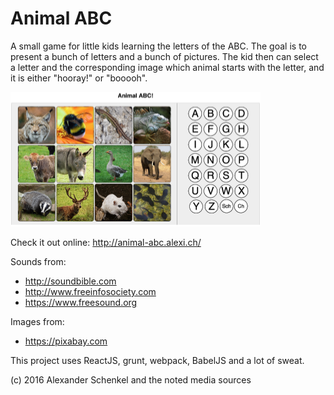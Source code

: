 Animal ABC
===========

A small game for little kids learning the letters of the ABC. The goal is to present
a bunch of letters and a bunch of pictures. The kid then can select a letter and the corresponding
image which animal starts with the letter, and it is either "hooray!" or "booooh".

![Screenshot](screen1.png)

Check it out online: http://animal-abc.alexi.ch/

Sounds from:
  - http://soundbible.com
  - http://www.freeinfosociety.com
  - https://www.freesound.org

Images from:
  - https://pixabay.com


This project uses ReactJS, grunt, webpack, BabelJS and a lot of sweat.

(c) 2016 Alexander Schenkel and the noted media sources
